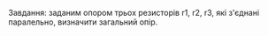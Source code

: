 Завдання: заданим опором трьох резисторів r1, r2, r3, які з'єднані паралельно, визначити загальний опір.
